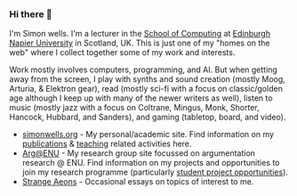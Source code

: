 ### Hi there 👋

I'm Simon wells. I'm a lecturer in the [School of Computing](https://www.napier.ac.uk/about-us/our-schools/school-of-computing) at [Edinburgh Napier University](https://www.napier.ac.uk) in Scotland, UK. This is just one of my "homes on the web" where I collect together some of my work and interests. 

Work mostly involves computers, programming, and AI. But when getting away from the screen, I play with synths and sound creation (mostly Moog, Arturia, & Elektron gear), read (mostly sci-fi with a focus on classic/golden age although I keep up with many of the newer writers as well), listen to music (mostly jazz with a focus on Coltrane, Mingus, Monk, Shorter, Hancock, Hubbard, and Sanders), and gaming (tabletop, board, and video).

- [simonwells.org](http://www.simonwells.org) - My personal/academic site. Find information on my [publications](http://www.simonwells.org/publications/) & [teaching](http://www.simonwells.org/teaching/) related activities here.
- [Arg@ENU](http://arg.napier.ac.uk) - My research group site focussed on argumentation research @ ENU. Find information on my projects and opportunities to join my research programme (particularly [student project opportunities](http://arg.napier.ac.uk/admin/studentprojects/)).
- [Strange Aeons](http://www.strangeaeons.org) - Occasional essays on topics of interest to me.


<!--
**siwells/siwells** is a ✨ _special_ ✨ repository because its `README.md` (this file) appears on your GitHub profile.

Here are some ideas to get you started:

- 🔭 I’m currently working on ...
- 🌱 I’m currently learning ...
- 👯 I’m looking to collaborate on ...
- 🤔 I’m looking for help with ...
- 💬 Ask me about ...
- 📫 How to reach me: ...
- 😄 Pronouns: ...
- ⚡ Fun fact: ...
-->
